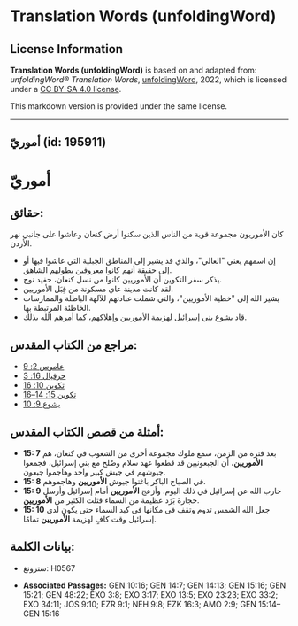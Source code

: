 # Translation Words (unfoldingWord)

## License Information

**Translation Words (unfoldingWord)** is based on and adapted from: _unfoldingWord® Translation Words_, [unfoldingWord](https://unfoldingword.org/utw), 2022, which is licensed under a [CC BY-SA 4.0 license](https://creativecommons.org/licenses/by-sa/4.0/legalcode.en).

This markdown version is provided under the same license.



--------------------------------

## أموريّ (id: 195911)

أموريّ
======

حقائق:
------

كان الأموريون مجموعة قوية من الناس الذين سكنوا أرض كنعان وعاشوا على جانبي نهر الأردن.

* إن اسمهم يعني "العالي"، والذي قد يشير إلى المناطق الجبلية التي عاشوا فيها أو إلى حقيقة أنهم كانوا معروفين بطولهم الشاهق.
* يذكر سفر التكوين أن الأموريين كانوا من نسل كنعان، حفيد نوح.
* لقد كانت مدينة عاي مسكونة من قِبَل الأموريين.
* يشير الله إلى "خطية الأموريين"، والتي شملت عبادتهم للآلهة الباطلة والممارسات الخاطئة المرتبطة بها.
* قاد يشوع بني إسرائيل لهزيمة الأموريين وإهلاكهم، كما أمرهم الله بذلك.

مراجع من الكتاب المقدس:
-----------------------

* [عاموس 2: 9](https://ref.ly/Amos2:9)
* [حزقيال 16: 3](https://ref.ly/Ezek16:3)
* [تكوين 10: 16](https://ref.ly/Gen10:16)
* [تكوين 15: 14–16](https://ref.ly/Gen15:14-Gen15:16)
* [يشوع 9: 10](https://ref.ly/Josh9:10)

أمثلة من قصص الكتاب المقدس:
---------------------------

* **15: 7** بعد فترة من الزمن، سمع ملوك مجموعة أخرى من الشعوب في كنعان، هم **الأموريين**، أن الجبعونيين قد قطعوا عهد سلام وصُلح مع بني إسرائيل، فجمعوا جيوشهم في جيش كبير واحد وهاجموا جبعون.
* **15: 8** في الصباح الباكر باغتوا جيوش **الأموريين** وهاجموهم.
* **15: 9** حارب الله عن إسرائيل في ذلك اليوم. وأزعج **الأموريين** أمام إسرائيل وأرسل حجارة بَرَد عظيمة من السماء قتلت الكثير من **الأموريين**.
* **15: 10** جعل الله الشمس تدوم وتقف في مكانها في كبد السماء حتى يكون لدى إسرائيل وقت كافٍ لهزيمة **الأموريين** تمامًا.

بيانات الكلمة:
--------------

* سترونغ: H0567

* **Associated Passages:** GEN 10:16; GEN 14:7; GEN 14:13; GEN 15:16; GEN 15:21; GEN 48:22; EXO 3:8; EXO 3:17; EXO 13:5; EXO 23:23; EXO 33:2; EXO 34:11; JOS 9:10; EZR 9:1; NEH 9:8; EZK 16:3; AMO 2:9; GEN 15:14–GEN 15:16

